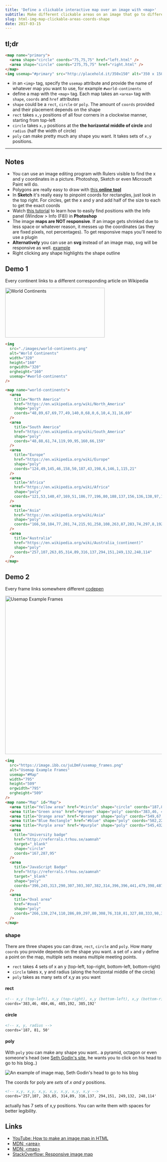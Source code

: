 ```yaml
---
title: 'Define a clickable interactive map over an image with <map>'
subtitle: Make different clickable areas on an image that go to different links using only HTML
slug: html-img-map-clickable-areas-coords-shape
date: 2017-03-15
---
```


## tl;dr

```html
<map name="primary">
  <area shape="circle" coords="75,75,75" href="left.html" />
  <area shape="circle" coords="275,75,75" href="right.html" />
</map>
<img usemap="#primary" src="http://placehold.it/350x150" alt="350 x 150 pic" />
```

- in an `<img>` tag, specify the `usemap` attribute and provide the name of whatever map you want to use, for example `#world-continents`
- define a map with the `<map>` tag. Each map takes an `<area>` tag with `shape`, `coords` and `href` attributes
- `shape` could be a `rect`, `circle` or `poly`. The amount of `coords` provided and their placement depends on the shape
- `rect` takes `x,y` positions of all four corners in a clockwise manner, starting from top-left
- `circle` takes `x,y` positions at the **the horizontal middle of circle** and `radius` (half the width of circle)
- `poly` can make pretty much any shape you want. It takes sets of `x,y` positions.

---

## Notes

- You can use an image editing program with Rulers visible to find the x and y coordinates in a picture. Photoshop, Sketch or even Microsoft Paint will do.
- Polygons are really easy to draw with [this **online tool**][tool]
- In **Sketch** it's really easy to pinpoint coords for rectangles, just look in the top right. For circles, get the x and y and add half of the size to each to get the exact coords
- Watch [this tutorial][photoshop-tutorial] to learn how to easily find positions with the Info panel (Window > Info (F8)) in **Photoshop**
- The image **maps are NOT responsive**. If an image gets shrinked due to less space or whatever reason, it messes up the coordinates (as they are fixed pixels, not percentages). To get responsive maps you'll need to use a plugin
- **Alternatively** you can use an **svg** instead of an image map, svg will be responsive as well. [example](http://stackoverflow.com/a/28277021/890814)
- Right clicking any shape highlights the shape outline

## Demo 1

Every continent links to a different corresponding article on Wikipedia

<img src="./images/world-continents.png" alt="World Continents" width="320" height="160" orgwidth="320" orgheight="160" usemap="#world-continents">

<map name="world-continents">
  <area title="North America" href="https://en.wikipedia.org/wiki/North_America" shape="poly" coords="48,89,67,69,77,49,140,0,68,0,6,10,4,31,16,69">
  <area title="South America" href="https://en.wikipedia.org/wiki/South_America" shape="poly" coords="48,88,61,74,119,99,95,160,66,159">
  <area title="Europe" href="https://en.wikipedia.org/wiki/Europe" shape="poly" coords="124,49,145,46,158,50,187,43,198,6,146,1,115,21">
  <area title="Africa" href="https://en.wikipedia.org/wiki/Africa" shape="poly" coords="121,53,140,47,169,51,186,77,196,80,188,137,156,136,138,97,118,86">
  <area title="Asia" href="https://en.wikipedia.org/wiki/Asia" shape="poly" coords="166,50,184,77,201,74,215,91,258,108,263,87,283,74,297,8,192,3,191,29,187,46,170,42">
  <area title="Australia" href="https://en.wikipedia.org/wiki/Australia_(continent)" shape="poly" coords="257,107,263,85,314,89,316,137,294,151,249,132,248,114">
</map>

```html
<img
  src="./images/world-continents.png"
  alt="World Continents"
  width="320"
  height="160"
  orgwidth="320"
  orgheight="160"
  usemap="#world-continents"
/>

<map name="world-continents">
  <area
    title="North America"
    href="https://en.wikipedia.org/wiki/North_America"
    shape="poly"
    coords="48,89,67,69,77,49,140,0,68,0,6,10,4,31,16,69"
  />
  <area
    title="South America"
    href="https://en.wikipedia.org/wiki/South_America"
    shape="poly"
    coords="48,88,61,74,119,99,95,160,66,159"
  />
  <area
    title="Europe"
    href="https://en.wikipedia.org/wiki/Europe"
    shape="poly"
    coords="124,49,145,46,158,50,187,43,198,6,146,1,115,21"
  />
  <area
    title="Africa"
    href="https://en.wikipedia.org/wiki/Africa"
    shape="poly"
    coords="121,53,140,47,169,51,186,77,196,80,188,137,156,136,138,97,118,86"
  />
  <area
    title="Asia"
    href="https://en.wikipedia.org/wiki/Asia"
    shape="poly"
    coords="166,50,184,77,201,74,215,91,258,108,263,87,283,74,297,8,192,3,191,29,187,46,170,42"
  />
  <area
    title="Australia"
    href="https://en.wikipedia.org/wiki/Australia_(continent)"
    shape="poly"
    coords="257,107,263,85,314,89,316,137,294,151,249,132,248,114"
  />
</map>
```

## Demo 2

Every frame links somewhere different [codepen](http://codepen.io/aamnah/pen/PpKLrd?editors=1000)

<img src="./images/usemap-frames.png" alt="Usemap Example Frames" usemap="#Map" width="795" height="509" orgwidth="795" orgheight="509" />
<map name="Map" id="Map">
  <area title="Yellow area" href="#circle" shape="circle" coords="187,81,50" />
  <area title="Green area" href="#green" shape="poly" coords="383,46, 484,46, 485,192, 385,192" />
  <area title="Orange area" href="#orange" shape="poly" coords="549,67, 643,67, 643,162, 550,162" />
  <area title="Blue Rectangle" href="#blue" shape="poly" coords="502,222, 643,222, 644,287, 502,287" />
  <area title="Purple area" href="#purple" shape="poly" coords="545,432,610,307,692,431" />
  <area title="University badge" href="http://referrals.trhou.se/aamnah" target="_blank" shape="circle" coords="167,287,95" />
  <area title="JavaScript Badge" href="http://referrals.trhou.se/aamnah" target="_blank" shape="poly" coords="396,245,313,290,307,303,307,382,314,396,396,441,479,398,487,383,488,305,478,288" />
  <area title="Oval area" href="#oval" shape="poly" coords="266,138,274,110,286,89,297,80,308,76,318,81,327,88,333,98,338,111,344,124,346,138,347,158,346,177,344,196,338,214,330,228,321,242,306,246,296,243,286,234,276,220,268,190,266,167" />
</map>

```html
<img
  src="https://image.ibb.co/juLDmF/usemap_frames.png"
  alt="Usemap Example Frames"
  usemap="#Map"
  width="795"
  height="509"
  orgwidth="795"
  orgheight="509"
/>
<map name="Map" id="Map">
  <area title="Yellow area" href="#circle" shape="circle" coords="187,81,50" />
  <area title="Green area" href="#green" shape="poly" coords="383,46, 484,46, 485,192, 385,192" />
  <area title="Orange area" href="#orange" shape="poly" coords="549,67, 643,67, 643,162, 550,162" />
  <area title="Blue Rectangle" href="#blue" shape="poly" coords="502,222, 643,222, 644,287, 502,287" />
  <area title="Purple area" href="#purple" shape="poly" coords="545,432,610,307,692,431" />
  <area
    title="University badge"
    href="http://referrals.trhou.se/aamnah"
    target="_blank"
    shape="circle"
    coords="167,287,95"
  />
  <area
    title="JavaScript Badge"
    href="http://referrals.trhou.se/aamnah"
    target="_blank"
    shape="poly"
    coords="396,245,313,290,307,303,307,382,314,396,396,441,479,398,487,383,488,305,478,288"
  />
  <area
    title="Oval area"
    href="#oval"
    shape="poly"
    coords="266,138,274,110,286,89,297,80,308,76,318,81,327,88,333,98,338,111,344,124,346,138,347,158,346,177,344,196,338,214,330,228,321,242,306,246,296,243,286,234,276,220,268,190,266,167"
  />
</map>
```

### shape

There are three shapes you can draw, `rect`, `circle` and `poly`. How many `coords` you provide depends on the shape you want. a set of `x` and `y` define a point on the map, multiple sets means multiple meeting points.

- `rect` takes 4 sets of x an y (top-left, top-right, bottom-left, bottom-right)
- `circle` takes x, y and radius (along the horizontal middle of the circle)
- `poly` takes as many sets of x,y as you want

#### rect

```html
<!-- x,y (top-left), x,y (top-right), x,y (bottom-left), x,y (bottom-right) -->
coords='383,46, 484,46, 485,192, 385,192'
```

#### circle

```html
<!-- x, y, radius -->
coords='187, 81, 50'
```

#### poly

With `poly` you can make any shape you want.. a pyramid, octagon or even someone's head (see [Seth Godin's site](http://sethgodin.com/sg/), he wants you to click on his head to go to his blog..)

![An example of image map, Seth Godin's head to go to his blog](./images/seth-godin-head-blog-img-map.png)

The coords for poly are _sets_ of _x and y_ positions.

```html
<!-- x,y, x,y, x,y, x,y, x,y, x,y, x,y -->
coords='257,107, 263,85, 314,89, 316,137, 294,151, 249,132, 248,114'
```

actually has 7 sets of x,y positions. You can write them with spaces for better legibility.

## Links

- [YouTube: How to make an image map in HTML](https://www.youtube.com/watch?v=YkdWRBL2BsM)
- [MDN: &lt;area&gt;](https://developer.mozilla.org/en-US/docs/Web/HTML/Element/area)
- [MDN: &lt;map&gt;](https://developer.mozilla.org/en/docs/Web/HTML/Element/map)
- [StackOverflow: Responsive image map](http://stackoverflow.com/questions/7844399/responsive-image-map)

[tool]: http://imagemap-generator.dariodomi.de/
[photoshop-tutorial]: https://www.youtube.com/watch?v=YkdWRBL2BsM
